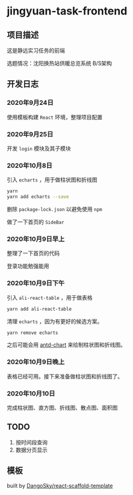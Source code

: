 # jingyuan-task-frontend

## 项目描述

这是静远实习任务的前端

选题情况：沈阳换热站供暖总览系统 B/S架构

## 开发日志

### 2020年9月24日

使用模板构建 `React` 环境，整理项目配置

### 2020年9月25日

开发 `login` 模块及其子模块

### 2020年10月8日

引入 `echarts` ，用于做柱状图和折线图

```bash
yarn
yarn add echarts --save
```

删除 `package-lock.json` 以避免使用 `npm`

做了一下首页的 `SideBar`

### 2020年10月9日早上

整理了一下首页的代码

登录功能勉强能用

### 2020年10月9日下午

引入 `ali-react-table` ，用于做表格

```bash
yarn add ali-react-table
```

清理 `echarts` ，因为有更好的候选方案。

```bash
yarn remove echarts
```

之后可能会用 [antd-chart](https://charts.ant.design/demos/column/#%E5%9F%BA%E7%A1%80%E6%9F%B1%E7%8A%B6%E5%9B%BE) 来绘制柱状图和折线图。

### 2020年10月9日晚上

表格已经可用。接下来准备做柱状图和折线图了。

### 2020年10月10日

完成柱状图、直方图、折线图、散点图、面积图

## TODO

1. 按时间段查询
2. 数据分页显示

## 模板

built by [DangoSky/react-scaffold-template](https://github.com/DangoSky/react-scaffold-template)